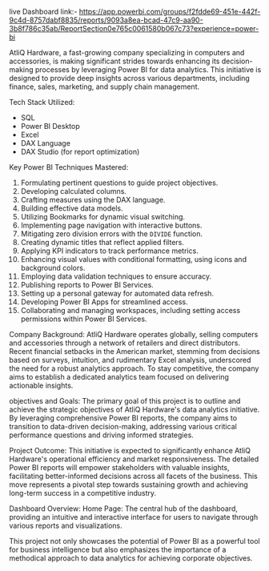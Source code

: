 live Dashboard link:-
https://app.powerbi.com/groups/f2fdde69-451e-442f-9c4d-8757dabf8835/reports/9093a8ea-bcad-47c9-aa90-3b8f786c35ab/ReportSection0e765c0061580b067c73?experience=power-bi

AtliQ Hardware, a fast-growing company specializing in computers and accessories, is making significant strides towards enhancing its decision-making processes by leveraging Power BI for data analytics. This initiative is designed to provide deep insights across various departments, including finance, sales, marketing, and supply chain management.

Tech Stack Utilized:

- SQL
- Power BI Desktop
- Excel
- DAX Language
- DAX Studio (for report optimization)

Key Power BI Techniques Mastered:

1. Formulating pertinent questions to guide project objectives.
2. Developing calculated columns.
3. Crafting measures using the DAX language.
4. Building effective data models.
5. Utilizing Bookmarks for dynamic visual switching.
6. Implementing page navigation with interactive buttons.
7. Mitigating zero division errors with the `DIVIDE` function.
8. Creating dynamic titles that reflect applied filters.
9. Applying KPI indicators to track performance metrics.
10. Enhancing visual values with conditional formatting, using icons and background colors.
11. Employing data validation techniques to ensure accuracy.
12. Publishing reports to Power BI Services.
13. Setting up a personal gateway for automated data refresh.
14. Developing Power BI Apps for streamlined access.
15. Collaborating and managing workspaces, including setting access permissions within Power BI Services.

Company Background:
AtliQ Hardware operates globally, selling computers and accessories through a network of retailers and direct distributors. Recent financial setbacks in the American market, stemming from decisions based on surveys, intuition, and rudimentary Excel analysis, underscored the need for a robust analytics approach. To stay competitive, the company aims to establish a dedicated analytics team focused on delivering actionable insights.

objectives and Goals:
The primary goal of this project is to outline and achieve the strategic objectives of AtliQ Hardware's data analytics initiative. By leveraging comprehensive Power BI reports, the company aims to transition to data-driven decision-making, addressing various critical performance questions and driving informed strategies.

Project Outcome:
This initiative is expected to significantly enhance AtliQ Hardware's operational efficiency and market responsiveness. The detailed Power BI reports will empower stakeholders with valuable insights, facilitating better-informed decisions across all facets of the business. This move represents a pivotal step towards sustaining growth and achieving long-term success in a competitive industry.

Dashboard Overview:
Home Page: The central hub of the dashboard, providing an intuitive and interactive interface for users to navigate through various reports and visualizations. 

This project not only showcases the potential of Power BI as a powerful tool for business intelligence but also emphasizes the importance of a methodical approach to data analytics for achieving corporate objectives.
